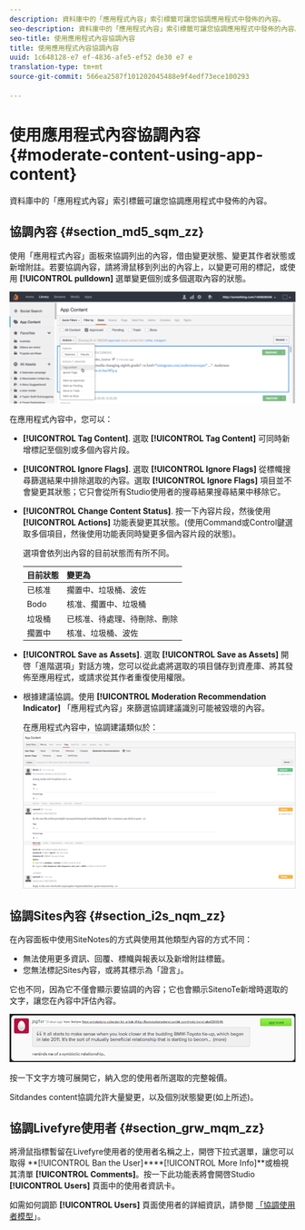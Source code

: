 ```yaml
---
description: 資料庫中的「應用程式內容」索引標籤可讓您協調應用程式中發佈的內容。
seo-description: 資料庫中的「應用程式內容」索引標籤可讓您協調應用程式中發佈的內容。
seo-title: 使用應用程式內容協調內容
title: 使用應用程式內容協調內容
uuid: 1c648128-e7 ef-4836-afe5-ef52 de30 e7 e
translation-type: tm+mt
source-git-commit: 566ea2587f101202045488e9f4edf73ece100293

---
```



# 使用應用程式內容協調內容{#moderate-content-using-app-content}

資料庫中的「應用程式內容」索引標籤可讓您協調應用程式中發佈的內容。

## 協調內容 {#section_md5_sqm_zz}

使用「應用程式內容」面板來協調列出的內容，借由變更狀態、變更其作者狀態或新增附註。若要協調內容，請將滑鼠移到列出的內容上，以變更可用的標記，或使用 **[!UICONTROL pulldown]** 選單變更個別或多個選取內容的狀態。

![](assets/PublishedActionsMenu-1024x402.png)

在應用程式內容中，您可以：

* **[!UICONTROL Tag Content]**. 選取 **[!UICONTROL Tag Content]** 可同時新增標記至個別或多個內容片段。

* **[!UICONTROL Ignore Flags]**. 選取 **[!UICONTROL Ignore Flags]** 從標幟搜尋篩選結果中排除選取的內容。選取 **[!UICONTROL Ignore Flags]** 項目並不會變更其狀態；它只會從所有Studio使用者的搜尋結果搜尋結果中移除它。

* **[!UICONTROL Change Content Status]**. 按一下內容片段，然後使用 **[!UICONTROL Actions]** 功能表變更其狀態。(使用Command或Control鍵選取多個項目，然後使用功能表同時變更多個內容片段的狀態)。

   選項會依列出內容的目前狀態而有所不同。

   | 目前狀態 | 變更為 |
   |---|---|
   | 已核准 | 擱置中、垃圾桶、波佐 |
   | Bodo | 核准、擱置中、垃圾桶 |
   | 垃圾桶 | 已核准、待處理、待刪除、刪除 |
   | 擱置中 | 核准、垃圾桶、波佐 |

* **[!UICONTROL Save as Assets]**. 選取 **[!UICONTROL Save as Assets]** 開啓「進階選項」對話方塊，您可以從此處將選取的項目儲存到資產庫、將其發佈至應用程式，或請求從其作者重復使用權限。

* 根據建議協調。使用 **[!UICONTROL Moderation Recommendation Indicator]** 「應用程式內容」來篩選協調建議識別可能被毀壞的內容。

   在應用程式內容中，協調建議類似於： ![](assets/modreco3.png)

## 協調Sites內容 {#section_i2s_nqm_zz}

在內容面板中使用SiteNotes的方式與使用其他類型內容的方式不同：

* 無法使用更多資訊、回覆、標幟與報表以及新增附註標籤。
* 您無法標記Sites內容，或將其標示為「證言」。

它也不同，因為它不僅會顯示要協調的內容；它也會顯示SitenoTe新增時選取的文字，讓您在內容中評估內容。

![](assets/SidenotesContent.png)

按一下文字方塊可展開它，納入您的使用者所選取的完整報價。

Sitdandes content協調允許大量變更，以及個別狀態變更(如上所述)。

## 協調Livefyre使用者 {#section_grw_mqm_zz}

將滑鼠指標暫留在Livefyre使用者的使用者名稱之上，開啓下拉式選單，讓您可以取得 **[!UICONTROL Ban the User]****[!UICONTROL More Info]**或檢視其清單 **[!UICONTROL Comments]**。按一下此功能表將會開啓Studio **[!UICONTROL Users]** 頁面中的使用者資訊卡。

如需如何調節 **[!UICONTROL Users]** 頁面使用者的詳細資訊，請參閱 [「協調使用者模型](/help/using/c-features-livefyre/c-about-moderation/t-moderate-users-modq.md#t_moderate_users_modq)」。
